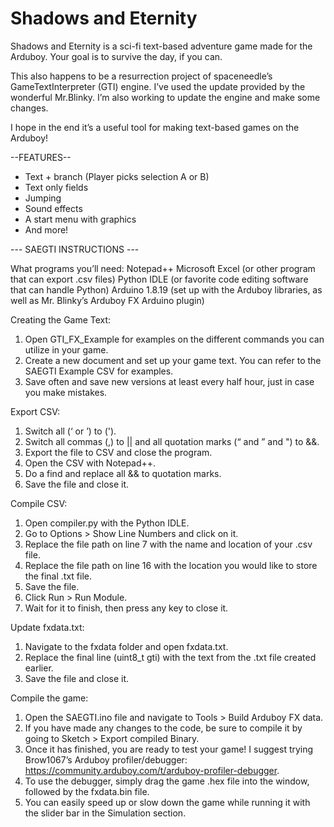 # Shadows and Eternity
Shadows and Eternity is a sci-fi text-based adventure game made for the Arduboy. Your goal is to survive the day, if you can.

This also happens to be a resurrection project of spaceneedle’s GameTextInterpreter (GTI) engine. I’ve used the update provided by the wonderful Mr.Blinky. I’m also working to update the engine and make some changes.

I hope in the end it’s a useful tool for making text-based games on the Arduboy!

--FEATURES--
* Text + branch (Player picks selection A or B)
* Text only fields
* Jumping
* Sound effects
* A start menu with graphics
* And more!

--- SAEGTI INSTRUCTIONS ---

What programs you’ll need:
Notepad++
Microsoft Excel (or other program that can export .csv files)
Python IDLE (or favorite code editing software that can handle Python)
Arduino 1.8.19 (set up with the Arduboy libraries, as well as Mr. Blinky’s Arduboy FX Arduino plugin) 

Creating the Game Text:
1.	Open GTI_FX_Example for examples on the different commands you can utilize in your game.
2.	Create a new document and set up your game text. You can refer to the SAEGTI Example CSV for examples. 
3.	Save often and save new versions at least every half hour, just in case you make mistakes.

Export CSV:
1.	Switch all (‘ or ’) to (').
2.	Switch all commas (,) to || and all quotation marks (“ and ” and ") to &&.
3.	Export the file to CSV and close the program.
4.	Open the CSV with Notepad++. 
5.	Do a find and replace all && to quotation marks. 
6.	Save the file and close it.

Compile CSV:
1.	Open compiler.py with the Python IDLE.
2.	Go to Options > Show Line Numbers and click on it.
3.	Replace the file path on line 7 with the name and location of your .csv file.
4.	Replace the file path on line 16 with the location you would like to store the final .txt file.
5.	Save the file.
6.	Click Run > Run Module.
7.	Wait for it to finish, then press any key to close it.

Update fxdata.txt:
1.	Navigate to the fxdata folder and open fxdata.txt.
2.	Replace the final line (uint8_t gti) with the text from the .txt file created earlier.
3.	Save the file and close it.

Compile the game:
1.	Open the SAEGTI.ino file and navigate to Tools > Build Arduboy FX data.
2.	If you have made any changes to the code, be sure to compile it by going to Sketch > Export compiled Binary.
3.	Once it has finished, you are ready to test your game! I suggest trying Brow1067’s Arduboy profiler/debugger: https://community.arduboy.com/t/arduboy-profiler-debugger.
4.	To use the debugger, simply drag the game .hex file into the window, followed by the fxdata.bin file. 
5.	You can easily speed up or slow down the game while running it with the slider bar in the Simulation section.
